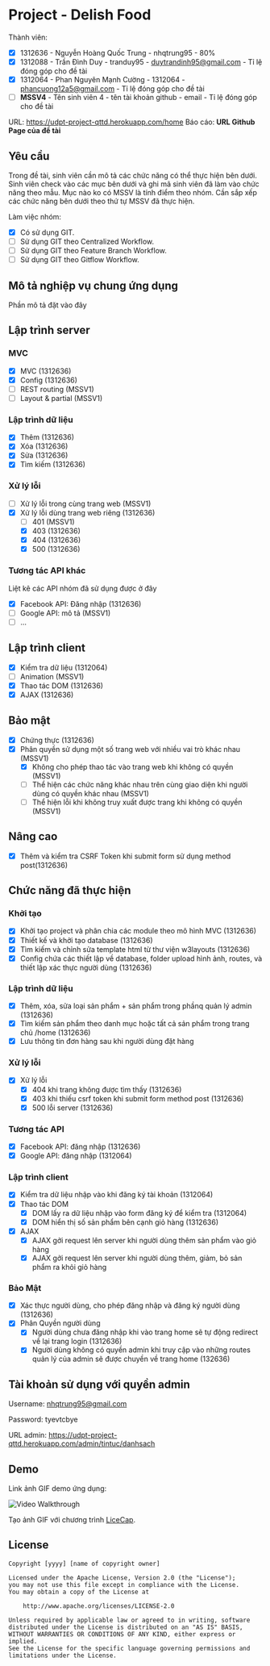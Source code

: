 ﻿# Project - Delish Food

Thành viên:
* [x] 1312636 - Nguyễn Hoàng Quốc Trung - nhqtrung95 - 80%
* [x] 1312088 - Trần Đình Duy - tranduy95 - duytrandinh95@gmail.com - Tỉ lệ đóng góp cho đề tài
* [x] 1312064  - Phan Nguyên Mạnh Cường - 1312064  - phancuong12a5@gmail.com - Tỉ lệ đóng góp cho đề tài
* [ ] **MSSV4** - Tên sinh viên 4 - tên tài khoản github - email - Tỉ lệ đóng góp cho đề tài

URL: https://udpt-project-qttd.herokuapp.com/home
Báo cáo: **URL Github Page của đề tài**

## Yêu cầu

Trong đề tài, sinh viên cần mô tả các chức năng có thể thực hiện bên dưới. Sinh viên check vào các mục bên dưới và ghi mã sinh viên đã làm vào chức năng theo mẫu. Mục nào ko có MSSV là tính điểm theo nhóm. Cần sắp xếp các chức năng bên dưới theo thứ tự MSSV đã thực hiện.

Làm việc nhóm:
* [x] Có sử dụng GIT.
* [ ] Sử dụng GIT theo Centralized Workflow.
* [ ] Sử dụng GIT theo Feature Branch Workflow.
* [ ] Sử dụng GIT theo Gitflow Workflow.

## Mô tả nghiệp vụ chung ứng dụng
Phần mô tả đặt vào đây

## Lập trình server
### MVC
* [x] MVC (1312636)
* [x] Config (1312636)
* [ ] REST routing (MSSV1)
* [ ] Layout & partial (MSSV1)

### Lập trình dữ liệu
* [x] Thêm (1312636)
* [x] Xóa (1312636)
* [x] Sửa (1312636)
* [x] Tìm kiếm (1312636)

### Xử lý lỗi
* [ ] Xử lý lỗi trong cùng trang web (MSSV1)
* [x] Xử lý lỗi dùng trang web riêng (1312636)
   * [ ] 401 (MSSV1)
   * [x] 403 (1312636)
   * [x] 404 (1312636)
   * [x] 500 (1312636)

### Tương tác API khác
Liệt kê các API nhóm đã sử dụng được ở đây
* [x] Facebook API: Đăng nhập (1312636)
* [ ] Google API: mô tả (MSSV1)
* [ ] ...

## Lập trình client
* [x] Kiểm tra dữ liệu (1312064)
* [ ] Animation (MSSV1)
* [x] Thao tác DOM (1312636)
* [x] AJAX (1312636)

## Bảo mật
* [x] Chứng thực (1312636)
* [x] Phân quyền sử dụng một số trang web với nhiều vai trò khác nhau (MSSV1)
   * [x] Không cho phép thao tác vào trang web khi không có quyền (MSSV1)
   * [ ] Thể hiện các chức năng khác nhau trên cùng giao diện khi người dùng có quyền khác nhau (MSSV1)
   * [ ] Thể hiện lỗi khi không truy xuất được trang khi không có quyền (MSSV1)

## Nâng cao
* [x] Thêm và kiểm tra CSRF Token khi submit form sử dụng method post(1312636)

## Chức năng đã thực hiện
### Khởi tạo
* [x] Khởi tạo project và phân chia các module theo mô hình MVC (1312636)
* [x] Thiết kế và khởi tạo database (1312636)
* [x] Tìm kiếm và chỉnh sửa template html từ thư viện w3layouts (1312636)
* [x] Config chứa các thiết lập về database, folder upload hình ảnh, routes, và thiết lập xác thực người dùng (1312636)

### Lập trình dữ liệu
* [x] Thêm, xóa, sửa loại sản phẩm + sản phẩm trong phầnq quản lý admin (1312636)
* [x] Tìm kiếm sản phẩm theo danh mục hoặc tất cả sản phẩm trong trang chủ /home (1312636)
* [x] Lưu thông tin đơn hàng sau khi người dùng đặt hàng

### Xử lý lỗi
* [x] Xử lý lỗi 
  * [x] 404 khi trang không được tìm thấy (1312636)
  * [x] 403 khi thiếu csrf token khi submit form method post (1312636)
  * [x] 500 lỗi server (1312636)

### Tương tác API
* [x] Facebook API: đăng nhập (1312636)
* [x] Google API: đăng nhập (1312064)

### Lập trình client
* [x] Kiểm tra dữ liệu nhập vào khi đăng ký tài khoản (1312064)
* [x] Thao tác DOM
  * [x] DOM lấy ra dữ liệu nhập vào form đăng ký để kiểm tra (1312064)
  * [x] DOM hiển thị số sản phẩm bên cạnh giỏ hàng (1312636)
* [x] AJAX
  * [x] AJAX gởi request lên server khi người dùng thêm sản phẩm vào giỏ hàng
  * [x] AJAX gởi request lên server khi người dùng thêm, giảm, bỏ sản phẩm ra khỏi giỏ hàng
### Bảo Mật
* [x] Xác thực người dùng, cho phép đăng nhập và đăng ký người dùng (1312636)
* [x] Phân Quyền người dùng
  * [x] Người dùng chưa đăng nhập khi vào trang home sẽ tự động redirect về lại trang login (1312636)
  * [x] Người dùng không có quyền admin khi truy cập vào những routes quản lý của admin sẽ được chuyền về trang home (132636)

## Tài khoản sử dụng với quyền admin

  Username: nhqtrung95@gmail.com

  Password: tyevtcbye

  URL admin: https://udpt-project-qttd.herokuapp.com/admin/tintuc/danhsach
  
## Demo

Link ảnh GIF demo ứng dụng:

![Video Walkthrough](demo.gif)

Tạo ảnh GIF với chương trình [LiceCap](http://www.cockos.com/licecap/).


## License

    Copyright [yyyy] [name of copyright owner]

    Licensed under the Apache License, Version 2.0 (the "License");
    you may not use this file except in compliance with the License.
    You may obtain a copy of the License at

        http://www.apache.org/licenses/LICENSE-2.0

    Unless required by applicable law or agreed to in writing, software
    distributed under the License is distributed on an "AS IS" BASIS,
    WITHOUT WARRANTIES OR CONDITIONS OF ANY KIND, either express or implied.
    See the License for the specific language governing permissions and
    limitations under the License.
